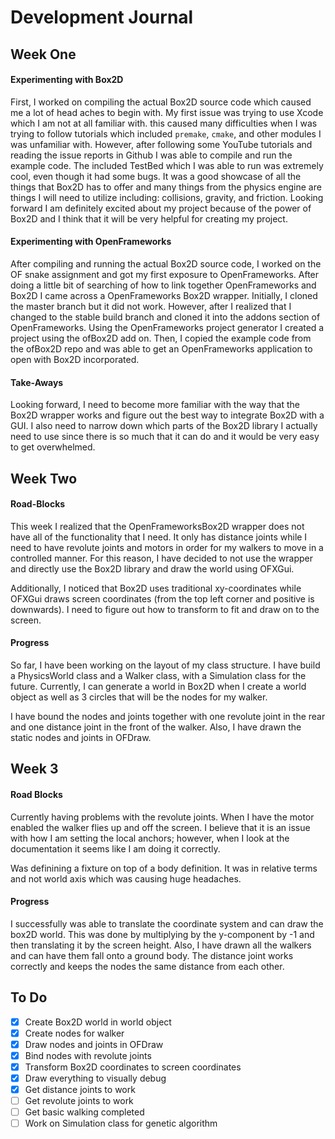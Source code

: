 # Development Journal
## Week One
#### Experimenting with Box2D

First, I worked on compiling the actual Box2D source code which caused me a lot of head aches to begin with. My first issue was trying to use Xcode which I am not at all familiar with. this caused many difficulties when I was trying to follow tutorials which included `premake`, `cmake`, and other modules I was unfamiliar with. However, after following some YouTube tutorials and reading the issue reports in Github I was able to compile and run the example code. The included TestBed which I was able to run was extremely cool, even though it had some bugs. It was a good showcase of all the things that Box2D has to offer and many things from the physics engine are things I will need to utilize including: collisions, gravity, and friction. Looking forward I am definitely excited about my project because of the power of Box2D and I think that it will be very helpful for creating my project.

#### Experimenting with OpenFrameworks

After compiling and running the actual Box2D source code, I worked on the OF snake assignment and got my first exposure to OpenFrameworks. After doing a little bit of searching of how to link together OpenFrameworks and Box2D I came across a OpenFrameworks Box2D wrapper. Initially, I cloned the master branch but it did not work. However, after I realized that I changed to the stable build branch and cloned it into the addons section of OpenFrameworks. Using the OpenFrameworks project generator I created a project using the ofBox2D add on. Then, I copied the example code from the ofBox2D repo and was able to get an OpenFrameworks application to open with Box2D incorporated.

#### Take-Aways

Looking forward, I need to become more familiar with the way that the Box2D wrapper works and figure out the best way to integrate Box2D with a GUI. I also need to narrow down which parts of the Box2D library I actually need to use since there is so much that it can do and it would be very easy to get overwhelmed.

## Week Two
#### Road-Blocks

This week I realized that the OpenFrameworksBox2D wrapper does not have all of the functionality that I need. It only has distance joints while I need to have revolute joints and motors in order for my walkers to move in a controlled manner. For this reason, I have decided to not use the wrapper and directly use the Box2D library and draw the world using OFXGui.

Additionally, I noticed that Box2D uses traditional xy-coordinates while OFXGui draws screen coordinates (from the top left corner and positive is downwards). I need to figure out how to transform to fit and draw on to the screen.
#### Progress

So far, I have been working on the layout of my class structure. I have build a PhysicsWorld class and a Walker class, with a Simulation class for the future. Currently, I can generate a world in Box2D when I create a world object as well as 3 circles that will be the nodes for my walker. 

I have bound the nodes and joints together with one revolute joint in the rear and one distance joint in the front of the walker. Also, I have drawn the static nodes and joints in OFDraw.

## Week 3
#### Road Blocks

Currently having problems with the revolute joints. When I have the motor enabled the walker flies up and off the screen. I believe that it is an issue with how I am setting the local anchors; however, when I look at the documentation it seems like I am doing it correctly.

Was definining a fixture on top of a body definition. It was in relative terms and not world axis which was causing huge headaches.

#### Progress 

I successfully was able to translate the coordinate system and can draw the box2D world. This was done by multiplying by the y-component by -1 and then translating it by the screen height. Also, I have drawn all the walkers and can have them fall onto a ground body. The distance joint works correctly and keeps the nodes the same distance from each other.

## To Do
- [x] Create Box2D world in world object
- [x] Create nodes for walker
- [x] Draw nodes and joints in OFDraw
- [x] Bind nodes with revolute joints
- [x] Transform Box2D coordinates to screen coordinates
- [x] Draw everything to visually debug
- [x] Get distance joints to work
- [ ] Get revolute joints to work
- [ ] Get basic walking completed 
- [ ] Work on Simulation class for genetic algorithm
